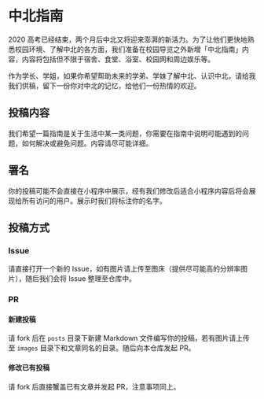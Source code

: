 # 中北指南

2020 高考已经结束，两个月后中北又将迎来澎湃的新活力。为了让他们更快地熟悉校园环境、了解中北的各方面，我们准备在校园导览之外新增「中北指南」内容，内容将包括但不限于宿舍、食堂、浴室、校园网和周边娱乐等。

作为学长、学姐，如果你希望帮助未来的学弟、学妹了解中北、认识中北，请给我我们供稿，留下一份你对中北的记忆，给他们一份热情的欢迎。

## 投稿内容

我们希望一篇指南是关于生活中某一类问题，你需要在指南中说明可能遇到的问题，如何解决或避免问题。内容请尽可能详细。

## 署名

你的投稿可能不会直接在小程序中展示，经有我们修改后适合小程序内容后将会展现给所有访问的用户。展示时我们将标注你的名字。

## 投稿方式

### Issue

请直接打开一个新的 Issue，如有图片请上传至图床（提供尽可能高的分辨率图片），随后我们会将 Issue 整理至仓库中。

### PR

#### 新建投稿

请 fork 后在 `posts` 目录下新建 Markdown 文件编写你的投稿，若有图片请上传至 `images` 目录下和文章同名的目录。随后向本仓库发起 PR。

#### 修改已有投稿

请 fork 后直接蟹盖已有文章并发起 PR，注意事项同上。